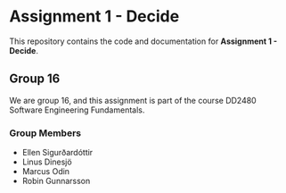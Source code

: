 # Assignment 1 - Decide
This repository contains the code and documentation for **Assignment 1 - Decide**.

## Group 16
We are group 16, and this assignment is part of the course DD2480 Software Engineering Fundamentals.

### Group Members
- Ellen Sigurðardóttir
- Linus Dinesjö
- Marcus Odin
- Robin Gunnarsson